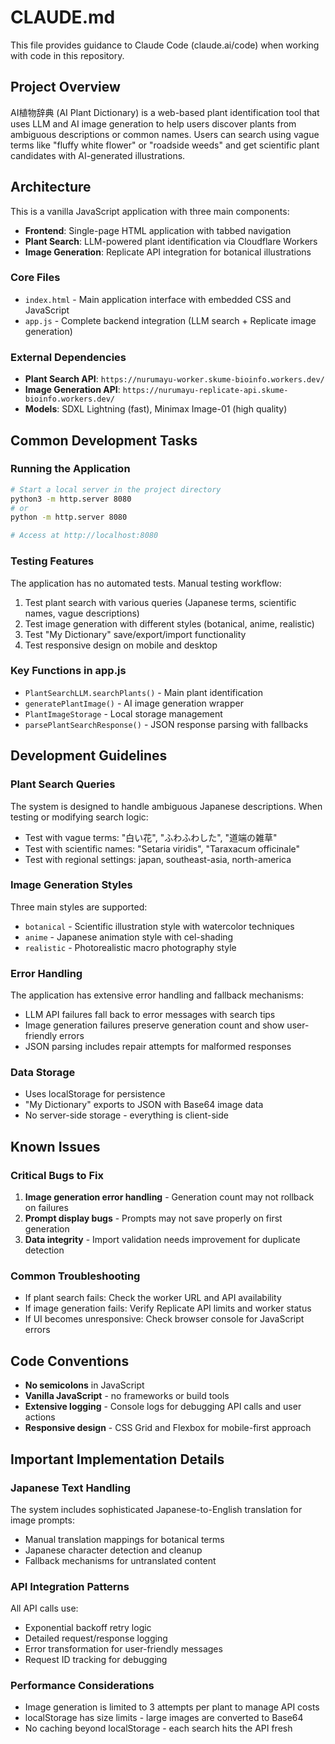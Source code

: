 # CLAUDE.md

This file provides guidance to Claude Code (claude.ai/code) when working with code in this repository.

## Project Overview

AI植物辞典 (AI Plant Dictionary) is a web-based plant identification tool that uses LLM and AI image generation to help users discover plants from ambiguous descriptions or common names. Users can search using vague terms like "fluffy white flower" or "roadside weeds" and get scientific plant candidates with AI-generated illustrations.

## Architecture

This is a vanilla JavaScript application with three main components:

- **Frontend**: Single-page HTML application with tabbed navigation
- **Plant Search**: LLM-powered plant identification via Cloudflare Workers
- **Image Generation**: Replicate API integration for botanical illustrations

### Core Files

- `index.html` - Main application interface with embedded CSS and JavaScript
- `app.js` - Complete backend integration (LLM search + Replicate image generation)

### External Dependencies

- **Plant Search API**: `https://nurumayu-worker.skume-bioinfo.workers.dev/`
- **Image Generation API**: `https://nurumayu-replicate-api.skume-bioinfo.workers.dev/`
- **Models**: SDXL Lightning (fast), Minimax Image-01 (high quality)

## Common Development Tasks

### Running the Application

```bash
# Start a local server in the project directory
python3 -m http.server 8080
# or
python -m http.server 8080

# Access at http://localhost:8080
```

### Testing Features

The application has no automated tests. Manual testing workflow:

1. Test plant search with various queries (Japanese terms, scientific names, vague descriptions)
2. Test image generation with different styles (botanical, anime, realistic)
3. Test "My Dictionary" save/export/import functionality
4. Test responsive design on mobile and desktop

### Key Functions in app.js

- `PlantSearchLLM.searchPlants()` - Main plant identification
- `generatePlantImage()` - AI image generation wrapper
- `PlantImageStorage` - Local storage management
- `parsePlantSearchResponse()` - JSON response parsing with fallbacks

## Development Guidelines

### Plant Search Queries

The system is designed to handle ambiguous Japanese descriptions. When testing or modifying search logic:

- Test with vague terms: "白い花", "ふわふわした", "道端の雑草"
- Test with scientific names: "Setaria viridis", "Taraxacum officinale"  
- Test with regional settings: japan, southeast-asia, north-america

### Image Generation Styles

Three main styles are supported:
- `botanical` - Scientific illustration style with watercolor techniques
- `anime` - Japanese animation style with cel-shading
- `realistic` - Photorealistic macro photography style

### Error Handling

The application has extensive error handling and fallback mechanisms:
- LLM API failures fall back to error messages with search tips
- Image generation failures preserve generation count and show user-friendly errors
- JSON parsing includes repair attempts for malformed responses

### Data Storage

- Uses localStorage for persistence
- "My Dictionary" exports to JSON with Base64 image data
- No server-side storage - everything is client-side

## Known Issues

### Critical Bugs to Fix

1. **Image generation error handling** - Generation count may not rollback on failures
2. **Prompt display bugs** - Prompts may not save properly on first generation
3. **Data integrity** - Import validation needs improvement for duplicate detection

### Common Troubleshooting

- If plant search fails: Check the worker URL and API availability
- If image generation fails: Verify Replicate API limits and worker status
- If UI becomes unresponsive: Check browser console for JavaScript errors

## Code Conventions

- **No semicolons** in JavaScript
- **Vanilla JavaScript** - no frameworks or build tools
- **Extensive logging** - Console logs for debugging API calls and user actions
- **Responsive design** - CSS Grid and Flexbox for mobile-first approach

## Important Implementation Details

### Japanese Text Handling

The system includes sophisticated Japanese-to-English translation for image prompts:
- Manual translation mappings for botanical terms
- Japanese character detection and cleanup
- Fallback mechanisms for untranslated content

### API Integration Patterns

All API calls use:
- Exponential backoff retry logic
- Detailed request/response logging
- Error transformation for user-friendly messages
- Request ID tracking for debugging

### Performance Considerations

- Image generation is limited to 3 attempts per plant to manage API costs
- localStorage has size limits - large images are converted to Base64
- No caching beyond localStorage - each search hits the API fresh